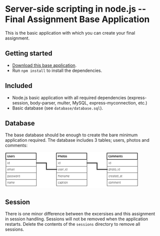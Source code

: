 # Server-side scripting in node.js -- Final Assignment Base Application

This is the basic application with which you can create your final assignment.

## Getting started

* [Download this base application](http://cl.ly/1N2h0t1R1z1p).
* Run ```npm install``` to install the dependencies.

## Included

* Node.js basic application with all required dependencies (express-session, body-parser, multer, MySQL, express-myconnection, etc.)
* Basic database (see `database/database.sql`).

## Database
The base database should be enough to create the bare minimum application required. The database includes 3 tables; users, photos and comments:

![Datamodel](database/model.png?raw=true)

## Session
There is one minor difference between the excersises and this assignment in session handling. Sessions will not be removed when the application restarts. Delete the contents of the `sessions` directory to remove all sessions.